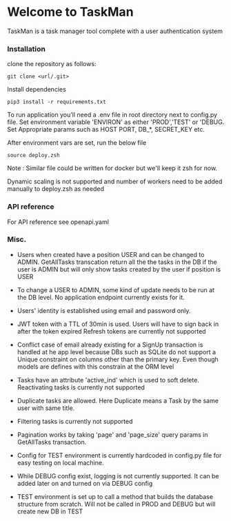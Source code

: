 # Welcome to TaskMan

TaskMan is a task manager tool complete with a user authentication system

### Installation
clone the repository as follows:
```
git clone <url/.git>
```

Install dependencies
```
pip3 install -r requirements.txt
```

To run application you'll need a .env file in root directory next to config.py file. Set environment variable 'ENVIRON' as either 'PROD','TEST' or 'DEBUG. Set Appropriate params such as HOST PORT, DB_*, SECRET_KEY etc.

After environment vars are set, run the below file
```
source deploy.zsh
```
Note : Similar file could be written for docker but we'll keep it zsh for now.

Dynamic scaling is not supported and number of workers need to be added manually to deploy.zsh as needed

### API reference
For API reference see openapi.yaml

### Misc.
- Users when created have a position USER and can be changed to ADMIN. GetAllTasks transcation return all the the tasks in the DB if the user is ADMIN but will only show tasks created by the user if position is USER
- To change a USER to ADMIN, some kind of update needs to be run at the DB level. No application endpoint currently exists for it.
- Users' identity is established using email and password only.
- JWT token with a TTL of 30min is used. Users will have to sign back in after the token expired Refresh tokens are currently not supported
- Conflict case of email already existing for a SignUp transaction is handled at he app level because DBs such as SQLite do not support a Unique constraint on columns other than the primary key. Even though models are defines with this constrain at the ORM level

- Tasks have an attribute 'active_ind' which is used to soft delete. Reactivating tasks is currently not supported
- Duplicate tasks are allowed. Here Duplicate means a Task by the same user with same title.
- Filtering tasks is currently not supported
- Pagination works by taking 'page' and 'page_size' query params in GetAllTasks transaction.

- Config for TEST environment is currently hardcoded in config.py file for easy testing on local machine.
- While DEBUG config exist, logging is not currently supported. It can be added later on and turned on via DEBUG config
- TEST environment is set up to call a method that builds the database structure from scratch. Will not be called in PROD and DEBUG but will create new DB in TEST